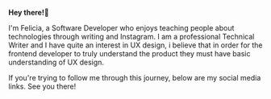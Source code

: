 
   
**Hey there!👋**

I'm Felicia, a Software Developer who enjoys teaching people about technologies through writing and Instagram. I am a professional Technical Writer and I have quite an interest in UX design, i believe that in order for the frontend developer to truly understand the product they must have basic understanding of UX design.

If you're trying to follow me through this journey, below are my social media links. See you there!
